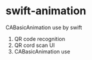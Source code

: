 # swift-animation

CABasicAnimation use by swift

1. QR code recognition
2. QR cord scan UI
3. CABasicAnimation use
